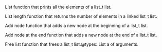 List function that prints all the elements of a list_t list.

List length function that returns the number of elements in a linked list_t list.

Add node function that adds a new node at the beginning of a list_t list.

Add node at the end function that adds a new node at the end of a list_t list.

Free list function that frees a list_t list.@types: List a of arguments.
